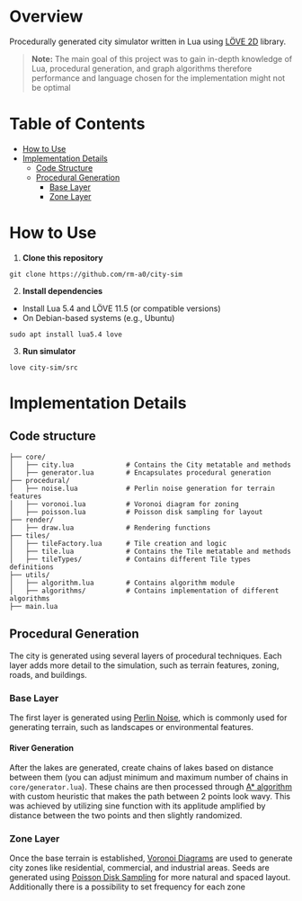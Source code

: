 # Overview
Procedurally generated city simulator written in Lua using [LÖVE 2D](https://github.com/love2d/love) library.

> **Note:** The main goal of this project was to gain in-depth knowledge of Lua, procedural generation, and graph algorithms therefore performance and language chosen for the implementation might not be optimal

# Table of Contents
  - [How to Use](#how-to-use)
  - [Implementation Details](#implementation-details)
    - [Code Structure](#code-structure)
    - [Procedural Generation](#procedural-generation)
      - [Base Layer](#base-layer)
      - [Zone Layer](#zone-layer)

# How to Use
1. **Clone this repository**
```shell
git clone https://github.com/rm-a0/city-sim
```
2. **Install dependencies** 
- Install Lua 5.4 and LÖVE 11.5 (or compatible versions)
- On Debian-based systems (e.g., Ubuntu)
```shell
sudo apt install lua5.4 love
```
3. **Run simulator**
```shell
love city-sim/src
```

# Implementation Details
## Code structure
```src/
├── core/
│   ├── city.lua             # Contains the City metatable and methods
│   ├── generator.lua        # Encapsulates procedural generation
├── procedural/
│   ├── noise.lua            # Perlin noise generation for terrain features
│   ├── voronoi.lua          # Voronoi diagram for zoning
│   ├── poisson.lua          # Poisson disk sampling for layout
├── render/
│   ├── draw.lua             # Rendering functions
├── tiles/
│   ├── tileFactory.lua      # Tile creation and logic
│   ├── tile.lua             # Contains the Tile metatable and methods
│   ├── tileTypes/           # Contains different Tile types definitions
├── utils/
│   ├── algorithm.lua        # Contains algorithm module
│   ├── algorithms/          # Contains implementation of different algorithms
├── main.lua
```
## Procedural Generation
The city is generated using several layers of procedural techniques. Each layer adds more detail to the simulation, such as terrain features, zoning, roads, and buildings.

### Base Layer
The first layer is generated using [Perlin Noise](https://en.wikipedia.org/wiki/Perlin_noise), which is commonly used for generating terrain, such as landscapes or environmental features.

#### River Generation
After the lakes are generated, create chains of lakes based on distance between them (you can adjust minimum and maximum number of chains in `core/generator.lua`). These chains are then processed through [A* algorithm](https://en.wikipedia.org/wiki/A*_search_algorithm) with custom heuristic that makes the path between 2 points look wavy. This was achieved by utilizing sine function with its applitude amplified by distance between the two points and then slightly randomized.

### Zone Layer
Once the base terrain is established, [Voronoi Diagrams](https://en.wikipedia.org/wiki/Voronoi_diagram) are used to generate city zones like residential, commercial, and industrial areas. Seeds are generated using [Poisson Disk Sampling](https://en.wikipedia.org/wiki/Poisson_sampling) for more natural and spaced layout. Additionally there is a possibility to set frequency for each zone